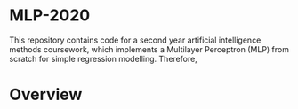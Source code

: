 # MLP-2020
This repository contains code for a second year artificial intelligence methods coursework, which implements a Multilayer Perceptron (MLP) from scratch for simple regression modelling. Therefore, 

# Overview
